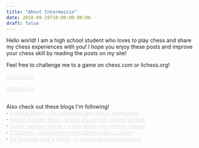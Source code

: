 ```yaml
---
title: "About Intermezzio"
date: 2018-09-19T18:00:00-00:00
draft: false
---
```


Hello world!  I am a high school student who loves to play chess and share my chess experiences with you!  I hope you enjoy these posts and improve your chess skill by reading the posts on my site!

Feel free to challenge me to a game on chess.com or lichess.org!

<a style="color: #e2e2e2;" href="https://www.chess.com/member/intermezzio">chess.com</a>

<a style="color: #e2e2e2;" href="https://lichess.org/@/intermezzio#">lichess.org</a>

<br>
Also check out these blogs I'm following!
<br>
· <a style="color: #e2e2e2;" href="https://air-wreck.github.io/eng4-blog/">console.blog() - an intriguing blog about computers</a>
<br>
· <a style="color: #e2e2e2;" href="http://nelsondebateblog.blogspot.com/">Nelson Debate Blog - a blog about high school debate</a>
<br>
· <a style="color: #e2e2e2;" href="http://doshifantasysports.edublogs.org/">Doshi Fantasy Sports - a site about the premier league</a>
<br>
· <a style="color: #e2e2e2;" href="http://dgcubes.com/">DGCubes - a fascinating site about rubik's cubes</a>
<br>
· <a style="color: #e2e2e2;" href="https://asgoodasonesword.weebly.com/">As Good as One's Word - a nice blog about literature</a>
